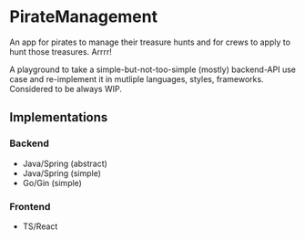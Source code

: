 # PirateManagement

An app for pirates to manage their treasure hunts and for crews to apply to hunt those treasures.
Arrrr!

A playground to take a simple-but-not-too-simple (mostly) backend-API use case and re-implement it in mutliple languages, styles, frameworks.
Considered to be always WIP.

## Implementations

### Backend

- Java/Spring (abstract)
- Java/Spring (simple)
- Go/Gin (simple)

### Frontend

- TS/React
